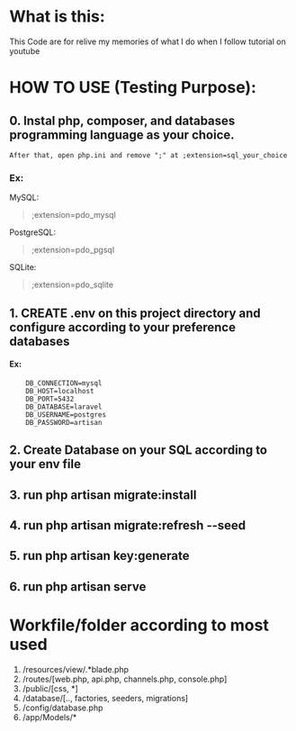# What is this:

This Code are for relive my memories of what I do when I follow tutorial on youtube

# HOW TO USE (Testing Purpose):

## 0. Instal php, composer, and databases programming language as your choice. 
    After that, open php.ini and remove ";" at ;extension=sql_your_choice

### Ex:
MySQL:
> ;extension=pdo_mysql
    
PostgreSQL:
> ;extension=pdo_pgsql

SQLite:
> ;extension=pdo_sqlite

## 1. CREATE .env on this project directory and configure according to your preference databases

#### Ex:
```
    DB_CONNECTION=mysql
    DB_HOST=localhost
    DB_PORT=5432
    DB_DATABASE=laravel
    DB_USERNAME=postgres
    DB_PASSWORD=artisan
```

## 2. Create Database on your SQL according to your env file 

## 3. run php artisan migrate:install 

## 4. run php artisan migrate:refresh --seed

## 5. run php artisan key:generate

## 6. run php artisan serve

# Workfile/folder according to most used

1. /resources/view/.*blade.php
2. /routes/[web.php, api.php, channels.php, console.php]
3. /public/[css, *]
4. /database/[.., factories, seeders, migrations]
5. /config/database.php
6. /app/Models/*